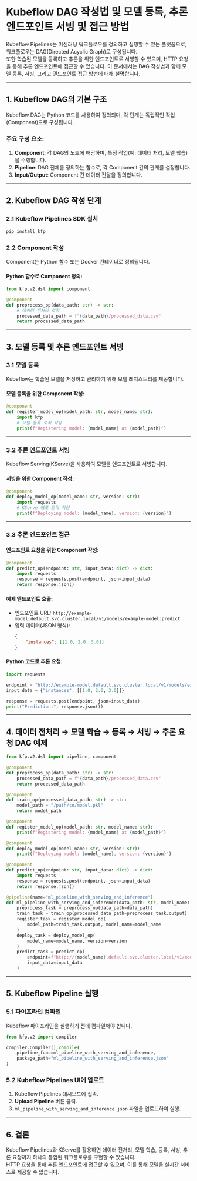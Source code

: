 
# Kubeflow DAG 작성법 및 모델 등록, 추론 엔드포인트 서빙 및 접근 방법

Kubeflow Pipelines는 머신러닝 워크플로우를 정의하고 실행할 수 있는 플랫폼으로, 워크플로우는 DAG(Directed Acyclic Graph)로 구성됩니다.  
또한 학습된 모델을 등록하고 추론을 위한 엔드포인트로 서빙할 수 있으며, HTTP 요청을 통해 추론 엔드포인트에 접근할 수 있습니다. 이 문서에서는 DAG 작성법과 함께 모델 등록, 서빙, 그리고 엔드포인트 접근 방법에 대해 설명합니다.

---

## 1. Kubeflow DAG의 기본 구조

Kubeflow DAG는 Python 코드를 사용하여 정의되며, 각 단계는 독립적인 작업(Component)으로 구성됩니다.

### 주요 구성 요소:
1. **Component**: 각 DAG의 노드에 해당하며, 특정 작업(예: 데이터 처리, 모델 학습)을 수행합니다.
2. **Pipeline**: DAG 전체를 정의하는 함수로, 각 Component 간의 관계를 설정합니다.
3. **Input/Output**: Component 간 데이터 전달을 정의합니다.

---

## 2. Kubeflow DAG 작성 단계

### 2.1 Kubeflow Pipelines SDK 설치
```bash
pip install kfp
```

### 2.2 Component 작성
Component는 Python 함수 또는 Docker 컨테이너로 정의됩니다.

#### Python 함수로 Component 정의:
```python
from kfp.v2.dsl import component

@component
def preprocess_op(data_path: str) -> str:
    # 데이터 전처리 로직
    processed_data_path = f"{data_path}/processed_data.csv"
    return processed_data_path
```

---

## 3. 모델 등록 및 추론 엔드포인트 서빙

### 3.1 모델 등록

Kubeflow는 학습된 모델을 저장하고 관리하기 위해 모델 레지스트리를 제공합니다.

#### 모델 등록을 위한 Component 작성:
```python
@component
def register_model_op(model_path: str, model_name: str):
    import kfp
    # 모델 등록 로직 작성
    print(f"Registering model: {model_name} at {model_path}")
```

---

### 3.2 추론 엔드포인트 서빙

Kubeflow Serving(KServe)을 사용하여 모델을 엔드포인트로 서빙합니다.

#### 서빙을 위한 Component 작성:
```python
@component
def deploy_model_op(model_name: str, version: str):
    import requests
    # KServe 배포 로직 작성
    print(f"Deploying model: {model_name}, version: {version}")
```

---

### 3.3 추론 엔드포인트 접근

#### 엔드포인트 요청을 위한 Component 작성:
```python
@component
def predict_op(endpoint: str, input_data: dict) -> dict:
    import requests
    response = requests.post(endpoint, json=input_data)
    return response.json()
```

#### 예제 엔드포인트 호출:
- 엔드포인트 URL: `http://example-model.default.svc.cluster.local/v1/models/example-model:predict`
- 입력 데이터(JSON 형식):
  ```json
  {
      "instances": [[1.0, 2.0, 3.0]]
  }
  ```

#### Python 코드로 추론 요청:
```python
import requests

endpoint = "http://example-model.default.svc.cluster.local/v1/models/example-model:predict"
input_data = {"instances": [[1.0, 2.0, 3.0]]}

response = requests.post(endpoint, json=input_data)
print("Prediction:", response.json())
```

---

## 4. 데이터 전처리 → 모델 학습 → 등록 → 서빙 → 추론 요청 DAG 예제

```python
from kfp.v2.dsl import pipeline, component

@component
def preprocess_op(data_path: str) -> str:
    processed_data_path = f"{data_path}/processed_data.csv"
    return processed_data_path

@component
def train_op(processed_data_path: str) -> str:
    model_path = "/path/to/model.pkl"
    return model_path

@component
def register_model_op(model_path: str, model_name: str):
    print(f"Registering model: {model_name} at {model_path}")

@component
def deploy_model_op(model_name: str, version: str):
    print(f"Deploying model: {model_name}, version: {version}")

@component
def predict_op(endpoint: str, input_data: dict) -> dict:
    import requests
    response = requests.post(endpoint, json=input_data)
    return response.json()

@pipeline(name="ml_pipeline_with_serving_and_inference")
def ml_pipeline_with_serving_and_inference(data_path: str, model_name: str, version: str, input_data: dict):
    preprocess_task = preprocess_op(data_path=data_path)
    train_task = train_op(processed_data_path=preprocess_task.output)
    register_task = register_model_op(
        model_path=train_task.output, model_name=model_name
    )
    deploy_task = deploy_model_op(
        model_name=model_name, version=version
    )
    predict_task = predict_op(
        endpoint=f"http://{model_name}.default.svc.cluster.local/v1/models/{model_name}:predict",
        input_data=input_data
    )
```

---

## 5. Kubeflow Pipeline 실행

### 5.1 파이프라인 컴파일
Kubeflow 파이프라인을 실행하기 전에 컴파일해야 합니다.
```python
from kfp.v2 import compiler

compiler.Compiler().compile(
    pipeline_func=ml_pipeline_with_serving_and_inference,
    package_path="ml_pipeline_with_serving_and_inference.json"
)
```

### 5.2 Kubeflow Pipelines UI에 업로드
1. Kubeflow Pipelines 대시보드에 접속.
2. **Upload Pipeline** 버튼 클릭.
3. `ml_pipeline_with_serving_and_inference.json` 파일을 업로드하여 실행.

---

## 6. 결론

Kubeflow Pipelines와 KServe를 활용하면 데이터 전처리, 모델 학습, 등록, 서빙, 추론 요청까지 하나의 통합된 워크플로우를 구현할 수 있습니다.  
HTTP 요청을 통해 추론 엔드포인트에 접근할 수 있으며, 이를 통해 모델을 실시간 서비스로 제공할 수 있습니다.
